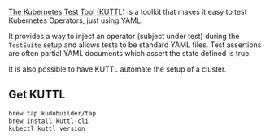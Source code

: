 [The Kubernetes Test Tool (KUTTL)](https://kuttl.dev/) is a toolkit that makes it easy to test Kubernetes Operators,
just using YAML.

It provides a way to inject an operator (subject under test) during the `TestSuite` setup and allows tests to be
standard YAML files. Test assertions are often partial YAML documents which assert the state defined is true.

It is also possible to have KUTTL automate the setup of a cluster.

## Get KUTTL

```bash
brew tap kudobuilder/tap
brew install kuttl-cli
kubectl kuttl version
```
